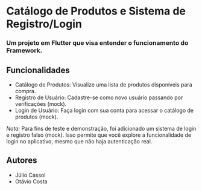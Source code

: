# Catálogo de Produtos e Sistema de Registro/Login

### Um projeto em Flutter que visa entender o funcionamento do Framework.

## Funcionalidades
- Catálogo de Produtos: Visualize uma lista de produtos disponíveis para compra.
- Registro de Usuário: Cadastre-se como novo usuário passando por verificações (mock).
- Login de Usuário: Faça login com sua conta para acessar o catálogo de produtos (mock).

*Nota:* Para fins de teste e demonstração, foi adicionado um sistema de login e registro falso (mock). 
Isso permite que você explore a funcionalidade de login no aplicativo, mesmo que não haja autenticação real.

## Autores
- Júlio Cassol
- Otávio Costa

